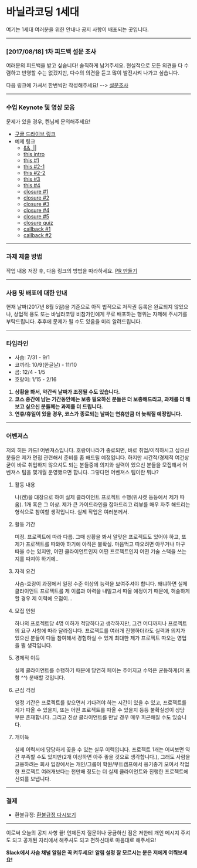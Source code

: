 # 바닐라코딩 1세대

여기는 1세대 여러분을 위한 안내나 공지 사항이 배포되는 곳입니다.

---

### [2017/08/18] 1차 피드백 설문 조사

여러분의 피드백을 받고 싶습니다! 솔직하게 남겨주세요. 현실적으로 모든 의견을 다 수렴하고 반영할 수는 없겠지만, 다수의 의견을 듣고 많이 발전시켜 나가고 싶습니다.

다음 링크에 가셔서 한번씩만 작성해주세요! --> [설문조사](https://goo.gl/forms/B8JuSF3BytLrfZjA2)

---

### 수업 Keynote 및 영상 모음

문제가 있을 경우, 켄님께 문의해주세요!

- [구글 드라이브 링크](https://goo.gl/VcQAw1)
- 예제 링크
   - [&&, ||](http://jsbin.com/zejavu/2/edit?js,console)
   - [this intro](http://jsbin.com/xilenug/2/edit?js,console)
   - [this #1](http://jsbin.com/tagidid/2/edit?js,console)
   - [this #2-1](http://jsbin.com/jucimow/5/edit?js,console)
   - [this #2-2](http://jsbin.com/qulohun/2/edit?js,console)
   - [this #3](http://jsbin.com/zufafat/3/edit?js,console)
   - [this #4](http://jsbin.com/zizokeg/2/edit?js,console)
   - [closure #1](http://jsbin.com/rovocul/1/edit?js,console)
   - [closure #2](http://jsbin.com/mepaca/2/edit?js,console)
   - [closure #3](http://jsbin.com/hudujag/1/edit?js,console)
   - [closure #4](http://jsbin.com/viceziq/5/edit?js,console)
   - [closure #5](http://jsbin.com/sanuvey/1/edit?js,console)
   - [closure quiz](http://jsbin.com/jevoled/6/edit?js,console)
   - [callback #1](http://jsbin.com/toqoke/1/edit?js,console)
   - [callback #2](http://jsbin.com/basefaq/1/edit?js,console)

---

### 과제 제출 방법

작업 내용 저장 후, 다음 링크의 방법을 따라하세요. [PR 만들기](https://help.github.com/articles/creating-a-pull-request-from-a-fork/)

---

### 사용 및 배포에 대한 안내

현재 날짜(2017년 8월 5일)을 기준으로 아직 법적으로 저작권 등록은 완료되지 않았으나, 상업적 용도 또는 바닐라코딩 비참가인에게 무료 배포하는 행위는 자제해 주시기를 부탁드립니다. 추후에 문제가 될 수도 있음을 미리 알려드립니다.

---

### 타임라인

- 사슴: 7/31 - 9/1
- 코끼리: 10/9(한글날) - 11/10
- 곰: 12/4 - 1/5
- 호랑이: 1/15 - 2/16

1. **상황을 봐서, 약간씩 날짜가 조정될 수도 있습니다.**
2. **코스 중간에 남는 기간동안에는 보충 필요하신 분들은 더 보충해드리고, 과제를 더 해보고 싶으신 분들께는 과제를 더 드립니다.**
3. **연휴/휴일이 있을 경우, 코스가 종료되는 날짜는 연휴만큼 더 늦춰질 예정입니다.**

---

### 어벤져스

저의 히든 카드! 어벤져스입니다. 호랑이나라가 종료되면, 바로 취업/이직하시고 싶으신 분들은 제가 면접 관련해서 준비를 좀 해드릴 예정입니다. 하지만 시간적/경제적 여건상 굳이 바로 취업하지 않으셔도 되는 분들중에 의지와 실력이 있으신 분들을 모집해서 어벤져스 팀을 몇개월 운영했으면 합니다. 그렇다면 어벤져스 팀이란 뭐냐?

1. 활동 내용

   나(켄)을 대장으로 하여 실제 클라이언트 프로젝트 수행(위시켓 등등에서 제가 따옴). 1개 혹은 그 이상. 제가 큰 가이드라인을 잡아드리고 리뷰를 매우 자주 해드리는 형식으로 참여할 생각입니다. 실제 작업은 여러분께서.

2. 활동 기간

   미정. 프로젝트에 따라 다름. 그때 상황을 봐서 알맞은 프로젝트도 있어야 하고, 또 제가 프로젝트를 따와야 하기에 아직은 불확실. 마음먹고 따오려면 아무거나 마구 따올 수는 있지만, 어떤 클라이언트인지 어떤 프로젝트인지 어떤 기술 스택을 쓰는지를 따져야 하기에..

3. 자격 요건

   사슴-호랑이 과정에서 일정 수준 이상의 능력을 보여주셔야 합니다. 왜냐하면 실제 클라이언트 프로젝트를 제 이름과 이력을 내밀고서 따올 예정이기 때문에, 허술하게 할 경우 제 이력에 오점이...

4. 모집 인원

   하나의 프로젝트당 4명 이하가 적당하다고 생각하지만, 그건 어디까지나 프로젝트의 요구 사항에 따라 달라집니다. 프로젝트를 여러개 진행하더라도 실력과 의지가 있으신 분들이 다들 참여해서 경험하실 수 있게 최대한 제가 프로젝트 따오는 영업을 뛸 생각입니다.

5. 경제적 이득

   실제 클라이언트를 수행하기 때문에 당연히 페이는 주어지고 수익은 균등하게(저 포함 ^^) 분배할 것입니다.

6. 근심 걱정

   일정 기간은 프로젝트를 찾으면서 기다려야 하는 시간이 있을 수 있고, 프로젝트를 제가 따올 수 있을지, 또는 어떤 프로젝트를 따올 수 있을지 등등 불확실성이 상당 부분 존재합니다. 그리고 진상 클라이언트를 만날 경우 매우 피곤해질 수도 있습니다.

7. 개이득

   실제 이력서에 당당하게 꽂을 수 있는 실무 이력입니다. 프로젝트 1개는 어찌보면 약간 부족할 수도 있지만(2개 이상하면 아주 좋을 것으로 생각합니다.), 그래도 사람을 고용하려는 회사 입장에서는 개인/그룹이 학원/부트캠프에서 옹기종기 모여서 작업한 프로젝트 여러개보다는 천만배 정도는 더 실제 클라이언트와 진행한 프로젝트에 신뢰를 보냅니다.

---

### 결제

- 환불규정: [환불규정 다시보기](https://goo.gl/forms/9OhkOcdnrH9fceiE2)

---

이로써 오늘의 공지 사항 끝! 언제든지 질문이나 궁금하신 점은 저한테 개인 메시지 주셔도 되고 공개된 자리에서 해주셔도 되고 편하신대로 마음대로 해주세요!

**Slack에서 사슴 채널 알림은 꼭 켜두세요! 알림 설정 잘 모르시는 분은 저에게 여쭤보세요!**
